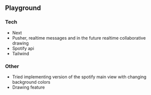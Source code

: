 ## Playground

### Tech
- Next
- Pusher, realtime messages and in the future realtime collaborative drawing
- Spotify api
- Tailwind

### Other
- Tried implementing version of the spotify main view with changing background colors
- Drawing feature
